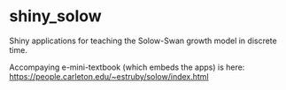# shiny_solow
Shiny applications for teaching the Solow-Swan growth model in discrete time.

Accompaying e-mini-textbook (which embeds the apps) is here: https://people.carleton.edu/~estruby/solow/index.html
